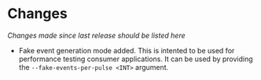 # Changes

*Changes made since last release should be listed here*

- Fake event generation mode added. This is intented to be used for performance testing consumer applications. It can be used by providing the `--fake-events-per-pulse <INT>` argument.
